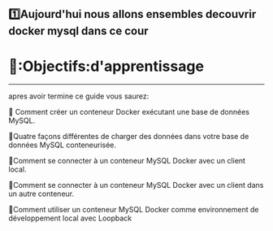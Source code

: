 ## :one:Aujourd'hui nous allons ensembles decouvrir docker mysql dans ce cour 

# 🌠:Objectifs:d'apprentissage 
--------------------------------
apres avoir termine ce guide vous saurez:

🔹 Comment créer un conteneur Docker exécutant une base de données MySQL.

🔹Quatre façons différentes de charger des données dans votre base de données MySQL conteneurisée.

🔹Comment se connecter à un conteneur MySQL Docker avec un client local.

🔹Comment se connecter à un conteneur MySQL Docker avec un client dans un autre conteneur.

🔹Comment utiliser un conteneur MySQL Docker comme environnement de développement local avec Loopback


